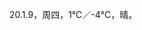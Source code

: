 <link href="../../css/style.css" rel="stylesheet" type="text/css" />

<span class="fzzy">20.1.9，周四，1℃／-4℃，晴。

